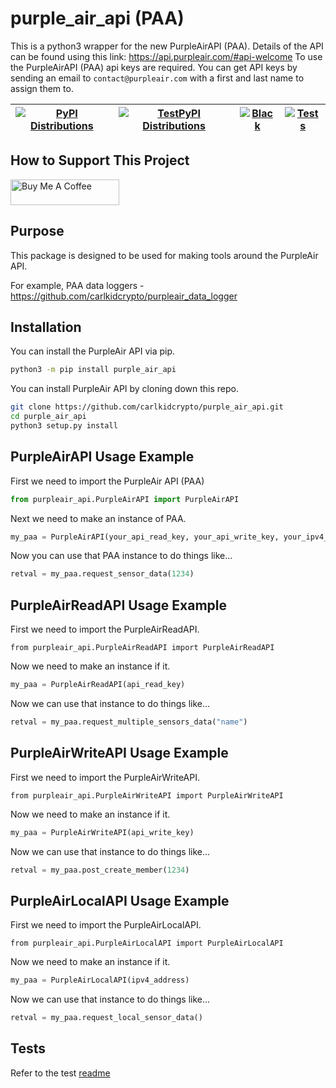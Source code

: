 # purple_air_api (PAA)

This is a python3 wrapper for the new PurpleAirAPI (PAA). Details of the API can be found using this link: <https://api.purpleair.com/#api-welcome>
To use the PurpleAirAPI (PAA) api keys are required. You can get API keys by sending an email to `contact@purpleair.com` with a first and last name to assign them to.

| [![PyPI Distributions](https://github.com/carlkidcrypto/purpleair_api/actions/workflows/build_and_publish_to_pypi.yml/badge.svg)](https://github.com/carlkidcrypto/purpleair_api/actions/workflows/build_and_publish_to_pypi.yml) | [![TestPyPI Distributions](https://github.com/carlkidcrypto/purpleair_api/actions/workflows/build_and_publish_to_test_pypi.yml/badge.svg)](https://github.com/carlkidcrypto/purpleair_api/actions/workflows/build_and_publish_to_test_pypi.yml) | [![Black](https://github.com/carlkidcrypto/purpleair_api/actions/workflows/black.yml/badge.svg)](https://github.com/carlkidcrypto/purpleair_api/actions/workflows/black.yml) | [![Tests](https://github.com/carlkidcrypto/purpleair_api/actions/workflows/tests.yml/badge.svg?branch=main)](https://github.com/carlkidcrypto/purpleair_api/actions/workflows/tests.yml) |
| --------------- | --------------- | --------------- | --------------- |

## How to Support This Project

<a href="https://www.buymeacoffee.com/carlkidcrypto" target="_blank"><img src="https://cdn.buymeacoffee.com/buttons/default-orange.png" alt="Buy Me A Coffee" height="41" width="174"></a>

## Purpose

This package is designed to be used for making tools around the PurpleAir API.

For example, PAA data loggers - <https://github.com/carlkidcrypto/purpleair_data_logger>

## Installation

You can install the PurpleAir API via pip.

```bash
python3 -m pip install purple_air_api
```

You can install PurpleAir API by cloning down this repo.

```bash
git clone https://github.com/carlkidcrypto/purple_air_api.git
cd purple_air_api
python3 setup.py install
```

## PurpleAirAPI Usage Example

First we need to import the PurpleAir API (PAA)

```python
from purpleair_api.PurpleAirAPI import PurpleAirAPI
```

Next we need to make an instance of PAA.

```python
my_paa = PurpleAirAPI(your_api_read_key, your_api_write_key, your_ipv4_address)
```

Now you can use that PAA instance to do things like...

```python
retval = my_paa.request_sensor_data(1234)
```

## PurpleAirReadAPI Usage Example

First we need to import the PurpleAirReadAPI.

```python.
from purpleair_api.PurpleAirReadAPI import PurpleAirReadAPI
```

Now we need to make an instance if it.

```python
my_paa = PurpleAirReadAPI(api_read_key)
```

Now we can use that instance to do things like...
```python
retval = my_paa.request_multiple_sensors_data("name")
```

## PurpleAirWriteAPI Usage Example

First we need to import the PurpleAirWriteAPI.

```python.
from purpleair_api.PurpleAirWriteAPI import PurpleAirWriteAPI
```

Now we need to make an instance if it.

```python
my_paa = PurpleAirWriteAPI(api_write_key)
```

Now we can use that instance to do things like...
```python
retval = my_paa.post_create_member(1234)
```

## PurpleAirLocalAPI Usage Example

First we need to import the PurpleAirLocalAPI.

```python.
from purpleair_api.PurpleAirLocalAPI import PurpleAirLocalAPI
```

Now we need to make an instance if it.

```python
my_paa = PurpleAirLocalAPI(ipv4_address)
```

Now we can use that instance to do things like...
```python
retval = my_paa.request_local_sensor_data()
```

## Tests

Refer to the test [readme](/test/README.md)